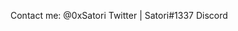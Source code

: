 Contact me: @0xSatori Twitter | Satori#1337 Discord

<!---
xSatori/xSatori is a ✨ special ✨ repository because its `README.md` (this file) appears on your GitHub profile.
You can click the Preview link to take a look at your changes.
--->
